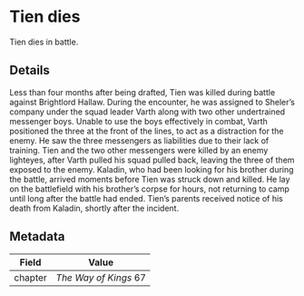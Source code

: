 # Tien dies
Tien dies in battle.

## Details
Less than four months after being drafted, Tien was killed during battle against Brightlord Hallaw. During the encounter, he was assigned to Sheler’s company under the squad leader Varth along with two other undertrained messenger boys. Unable to use the boys effectively in combat, Varth positioned the three at the front of the lines, to act as a distraction for the enemy. He saw the three messengers as liabilities due to their lack of training. Tien and the two other messengers were killed by an enemy lighteyes, after Varth pulled his squad pulled back, leaving the three of them exposed to the enemy. Kaladin, who had been looking for his brother during the battle, arrived moments before Tien was struck down and killed. He lay on the battlefield with his brother’s corpse for hours, not returning to camp until long after the battle had ended. Tien’s parents received notice of his death from Kaladin, shortly after the incident.

## Metadata
| Field | Value |
| ----- | ----- |
| chapter | *The Way of Kings* 67 |
